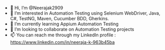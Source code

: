 - 👋 Hi, I’m @Neerajak2909
- 👀 I’m interested in Automation Testing using Selenium WebDriver, Java, C#, TestNG, Maven, Cucumber BDD, Gherkins.
- 🌱 I’m currently learning Appium Automation Testing
- 💞️ I’m looking to collaborate on Automation Testing projects
- 📫 You can reach me through my LinkedIn profile : https://www.linkedin.com/in/neeraja-k-963b45ba

<!---
Neerajak2909/Neerajak2909 is a ✨ special ✨ repository because its `README.md` (this file) appears on your GitHub profile.
You can click the Preview link to take a look at your changes.
--->
